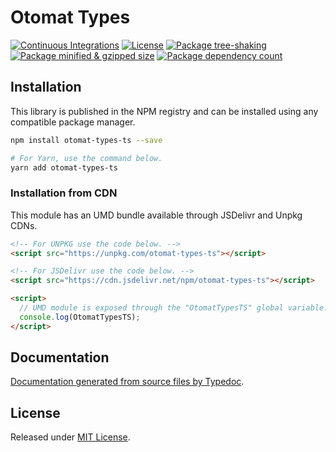 # Otomat Types

[![Continuous Integrations](https://github.com/otomat-ai/types-ts/actions/workflows/continuous-integrations.yaml/badge.svg?branch=main)](https://github.com/otomat-ai/types-ts/actions/workflows/continuous-integrations.yaml)
[![License](https://badgen.net/github/license/otomat-ai/types-ts)](./LICENSE)
[![Package tree-shaking](https://badgen.net/bundlephobia/tree-shaking/otomat-types-ts)](https://bundlephobia.com/package/otomat-types-ts)
[![Package minified & gzipped size](https://badgen.net/bundlephobia/minzip/otomat-types-ts)](https://bundlephobia.com/package/otomat-types-ts)
[![Package dependency count](https://badgen.net/bundlephobia/dependency-count/reactotomat-types-ts)](https://bundlephobia.com/package/otomat-types-ts)

## Installation

This library is published in the NPM registry and can be installed using any compatible package manager.

```sh
npm install otomat-types-ts --save

# For Yarn, use the command below.
yarn add otomat-types-ts
```

### Installation from CDN

This module has an UMD bundle available through JSDelivr and Unpkg CDNs.

```html
<!-- For UNPKG use the code below. -->
<script src="https://unpkg.com/otomat-types-ts"></script>

<!-- For JSDelivr use the code below. -->
<script src="https://cdn.jsdelivr.net/npm/otomat-types-ts"></script>

<script>
  // UMD module is exposed through the "OtomatTypesTS" global variable.
  console.log(OtomatTypesTS);
</script>
```

## Documentation

[Documentation generated from source files by Typedoc](./docs/README.md).

## License

Released under [MIT License](./LICENSE).
